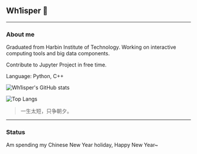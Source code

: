 ## Wh1isper 👋
---
### About me

Graduated from Harbin Institute of Technology. Working on interactive computing tools and big data components. 

Contribute to Jupyter Project in free time.

Language: Python, C++

![Wh1isper's GitHub stats](https://github-readme-stats.vercel.app/api?username=wh1isper&count_private=true)

![Top Langs](https://github-readme-stats.vercel.app/api/top-langs/?username=wh1isper&hide=javascript,html)

> 一生太短，只争朝夕。


---

### Status

Am spending my Chinese New Year holiday, Happy New Year~
